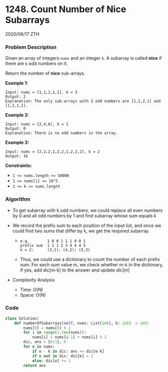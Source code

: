 # 1248. Count Number of Nice Subarrays

2020/06/17 ZTH

### Problem Description

Given an array of integers `nums` and an integer `k`. A subarray is called **nice** if there are `k` odd numbers on it.

Return the number of **nice** sub-arrays.

 

**Example 1:**

```
Input: nums = [1,1,2,1,1], k = 3
Output: 2
Explanation: The only sub-arrays with 3 odd numbers are [1,1,2,1] and [1,2,1,1].
```

**Example 2:**

```
Input: nums = [2,4,6], k = 1
Output: 0
Explanation: There is no odd numbers in the array.
```

**Example 3:**

```
Input: nums = [2,2,2,1,2,2,1,2,2,2], k = 2
Output: 16
```

 

**Constraints:**

- `1 <= nums.length <= 50000`
- `1 <= nums[i] <= 10^5`
- `1 <= k <= nums.length`



### Algorithm

* To get subarray with k odd numbers, we could replace all even numbers by 0 and all odd numbers by 1 and find subarray whose sum equals k

* We record the prefix sum to each position of the input list, and once we could find two sums that differ by k, we get the required subarray

  * ```
    e.g.        1 0 0 1 1 1 0 0 1
    prefix sum  1 1 1 2 3 4 4 4 5
    k = 2:      (3,1); (4,2); (5,3)
    ```

  * Thus, we could use a dictionary to count the number of each prefix sum. For each sum value m, we check whether m-k in the dictionary, if yes, add dic[m-k] to the answer and update dic[m]

* Complexity Analysis

  * Time: O(N)
  * Space: O(N)



### Code

```python
class Solution:
    def numberOfSubarrays(self, nums: List[int], k: int) -> int:
        nums[0] = nums[0] % 2
        for i in range(1,len(nums)):
            nums[i] = nums[i-1] + nums[i] % 2
        dic, ans = {0:1}, 0
        for e in nums:
            if e - k in dic: ans += dic[e-k]
            if e not in dic: dic[e] = 1
            else: dic[e] += 1
        return ans
        
```

